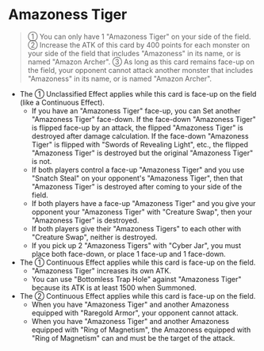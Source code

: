 # Amazoness Tiger

> ① You can only have 1 "Amazoness Tiger" on your side of the field. ② Increase the ATK of this card by 400 points for each monster on your side of the field that includes "Amazoness" in its name, or is named "Amazon Archer". ③ As long as this card remains face-up on the field, your opponent cannot attack another monster that includes "Amazoness" in its name, or is named "Amazon Archer".

*   The ① Unclassified Effect applies while this card is face-up on the field (like a Continuous Effect).
    *   If you have an "Amazoness Tiger" face-up, you can Set another "Amazoness Tiger" face-down. If the face-down "Amazoness Tiger" is flipped face-up by an attack, the flipped "Amazoness Tiger" is destroyed after damage calculation. If the face-down "Amazoness Tiger" is flipped with "Swords of Revealing Light", etc., the flipped "Amazoness Tiger" is destroyed but the original "Amazoness Tiger" is not.
    *   If both players control a face-up "Amazoness Tiger" and you use "Snatch Steal" on your opponent's "Amazoness Tiger", then that "Amazoness Tiger" is destroyed after coming to your side of the field.
    *   If both players have a face-up "Amazoness Tiger" and you give your opponent your "Amazoness Tiger" with "Creature Swap", then your "Amazoness Tiger" is destroyed.
    *   If both players give their "Amazoness Tigers" to each other with "Creature Swap", neither is destroyed.
    *   If you pick up 2 "Amazoness Tigers" with "Cyber Jar", you must place both face-down, or place 1 face-up and 1 face-down.
*   The ① Continuous Effect applies while this card is face-up on the field.
    *   "Amazoness Tiger" increases its own ATK.
    *   You can use "Bottomless Trap Hole" against "Amazoness Tiger" because its ATK is at least 1500 when Summoned.
*   The ② Continuous Effect applies while this card is face-up on the field.
    *   When you have "Amazoness Tiger" and another Amazoness equipped with "Raregold Armor", your opponent cannot attack.
    *   When you have "Amazoness Tiger" and another Amazoness equipped with "Ring of Magnetism", the Amazoness equipped with "Ring of Magnetism" can and must be the target of the attack.
